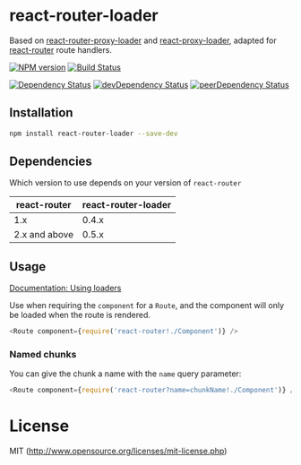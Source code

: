 # react-router-loader

Based on [react-router-proxy-loader](https://github.com/odysseyscience/react-router-proxy-loader) and [react-proxy-loader](https://github.com/webpack/react-proxy-loader), adapted for [react-router](https://github.com/rackt/react-router) route handlers.

[![NPM version][npm-badge]][npm] [![Build Status][travis-ci-image]][travis-ci-url]

[![Dependency Status][deps-badge]][deps]
[![devDependency Status][dev-deps-badge]][dev-deps]
[![peerDependency Status][peer-deps-badge]][peer-deps]

[npm-badge]: https://img.shields.io/npm/v/react-router-loader.svg?style=flat-square
[npm]: https://www.npmjs.com/package/react-router-loader

[travis-ci-image]: https://travis-ci.org/luqin/react-router-loader.svg
[travis-ci-url]: https://travis-ci.org/luqin/react-router-loader

[deps-badge]: https://david-dm.org/luqin/react-router-loader.svg
[deps]: https://david-dm.org/luqin/react-router-loader

[dev-deps-badge]: https://david-dm.org/luqin/react-router-loader/dev-status.svg
[dev-deps]: https://david-dm.org/luqin/react-router-loader#info=devDependencies

[peer-deps-badge]: https://david-dm.org/luqin/react-router-loader/peer-status.svg
[peer-deps]: https://david-dm.org/luqin/react-router-loader#info=peerDependencies

## Installation


```sh
npm install react-router-loader --save-dev
```

## Dependencies

Which version to use depends on your version of `react-router`

| react-router     | react-router-loader |
| ---------------- | ------------------------- |
| 1.x | 0.4.x                     |
| 2.x and above | 0.5.x                     |


## Usage

[Documentation: Using loaders](http://webpack.github.io/docs/using-loaders.html)

Use when requiring the `component` for a `Route`, and the component will only be loaded when the route is rendered.

```js
<Route component={require('react-router!./Component')} />
```

### Named chunks

You can give the chunk a name with the `name` query parameter:

```js
<Route component={require('react-router?name=chunkName!./Component')} />
```

# License

MIT (http://www.opensource.org/licenses/mit-license.php)
